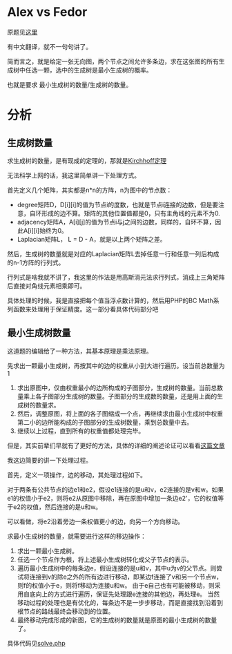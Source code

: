 # Alex vs Fedor
原题见[这里](https://www.hackerrank.com/challenges/alex-vs-fedor/problem)

有中文翻译，就不一句句讲了。

简而言之，就是给定一张无向图，两个节点之间允许多条边，求在这张图的所有生成树中任选一颗，选中的生成树是最小生成树的概率。

也就是要求 最小生成树的数量/生成树的数量。

# 分析
## 生成树数量
求生成树的数量，是有现成的定理的，那就是[Kirchhoff定理](https://en.wikipedia.org/wiki/Kirchhoff%27s_theorem)

无法科学上网的话，我这里简单讲一下处理方式。

首先定义几个矩阵，其实都是n*n的方阵，n为图中的节点数：
* degree矩阵D，D[i][i]的值为节点i的度数，也就是节点i连接的边数，但是要注意，自环形成的边不算。矩阵的其他位置值都是0，只有主角线的元素不为0.
* adjacency矩阵A，A[i][j]的值为节点i与j之间的边数，同样的，自环不算，因此A[i][i]始终为0。
* Laplacian矩阵L， L = D - A，就是以上两个矩阵之差。

然后，生成树的数量就是对应的Laplacian矩阵L去掉任意一行和任意一列后构成的n-1方阵的行列式。

行列式是啥我就不讲了，我这里的作法是用高斯消元法求行列式，消成上三角矩阵后直接对角线元素相乘即可。

具体处理的时候，我是直接把每个值当浮点数计算的，然后用PHP的BC Math系列函数来处理用于保证精度。这一部分看具体代码部分吧

## 最小生成树数量
这道题的编辑给了一种方法，其基本原理是乘法原理。

先求出一颗最小生成树，再按其中的边的权重从小到大进行遍历。设当前总数量为1
1. 求出原图中，仅由权重最小的边所构成的子图部分，生成树的数量。当前总数量乘上各子图部分生成树的数量。子图部分的生成数的数量，还是用上面的生成树的数量求。
2. 然后，调整原图，将上面的各子图缩成一个点，再继续求由最小生成树中权重第二小的边所能构成的子图部分的生成树数量，乘到总数量中去。
3. 继续以上过程，直到所有的权重值都处理完毕。

但是，其实前辈们早就有了更好的方法，具体的详细的阐述论证可以看看[这篇文章](./paper.pdf)

我这边简要的讲一下处理过程。

首先，定义一项操作，边的移动，其处理过程如下。

对于两条有公共节点的边e1和e2，假设e1连接的是u和v，e2连接的是v和w。如果e1的权值小于e2，则将e2从原图中移除，再在原图中增加一条边e2'，它的权值等于e2的权值，然后连接的是u和w。

可以看做，将e2沿着旁边一条权值更小的边，向另一个方向移动。

求最小生成树的数量，就需要进行这样的移边操作：
1. 求出一颗最小生成树。
2. 任选一个节点作为根，将上述最小生成树转化成父子节点的表示。
3. 遍历最小生成树中的每条边e，假设连接的是u和v，其中u为v的父节点。则尝试将连接到v的除e之外的所有边进行移动，即某边f连接了v和另一个节点w，则f的权值小于e，则将f移动为连接u和w。
由于e自己也有可能被移动，则采用自底向上的方式进行遍历，保证先处理跟e连接的其他边，再处理e。
当然移动过程的处理也是有优化的，每条边不是一步步移动，而是直接找到沿着到根节点的路线最终会移动到的位置。
4. 最终移动完成形成的新图，它的生成树的数量就是原图的最小生成树的数量了。

具体代码见[solve.php](./solve.php)